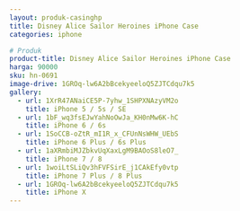 ```yaml
---
layout: produk-casinghp
title: Disney Alice Sailor Heroines iPhone Case
categories: iphone

# Produk
product-title: Disney Alice Sailor Heroines iPhone Case
harga: 90000
sku: hn-0691
image-drive: 1GROq-lw6A2bBcekyeeloQ5ZJTCdqu7k5
gallery:
  - url: 1XrR47ANaiCE5P-7yhw_1SHPXNAzyVM2o
    title: iPhone 5 / 5s / SE
  - url: 1bF_wq3fsEJwYahNoOwJa_KH0nMw6K-hC
    title: iPhone 6 / 6s
  - url: 1SoCCB-oZtR_mI1R_x_CFUnNsWHW_UEbS
    title: iPhone 6 Plus / 6s Plus
  - url: 1aXRmbiMJZbkvUqXaxLgM9BAOoS8leO7_
    title: iPhone 7 / 8
  - url: 1woiLtSLiQv3hFVFSirE_j1CAkEfy0vtp
    title: iPhone 7 Plus / 8 Plus
  - url: 1GROq-lw6A2bBcekyeeloQ5ZJTCdqu7k5
    title: iPhone X
---
```

